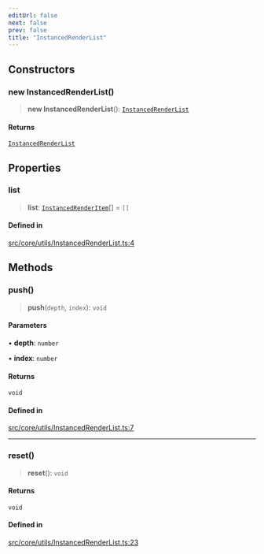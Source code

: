 ```yaml
---
editUrl: false
next: false
prev: false
title: "InstancedRenderList"
---
```


## Constructors

### new InstancedRenderList()

> **new InstancedRenderList**(): [`InstancedRenderList`](/api/classes/instancedrenderlist/)

#### Returns

[`InstancedRenderList`](/api/classes/instancedrenderlist/)

## Properties

### list

> **list**: [`InstancedRenderItem`](/api/type-aliases/instancedrenderitem/)[] = `[]`

#### Defined in

[src/core/utils/InstancedRenderList.ts:4](https://github.com/agargaro/instanced-mesh/blob/ce4f7f0726405524f486e5047c492ee1975f20df/src/core/utils/InstancedRenderList.ts#L4)

## Methods

### push()

> **push**(`depth`, `index`): `void`

#### Parameters

• **depth**: `number`

• **index**: `number`

#### Returns

`void`

#### Defined in

[src/core/utils/InstancedRenderList.ts:7](https://github.com/agargaro/instanced-mesh/blob/ce4f7f0726405524f486e5047c492ee1975f20df/src/core/utils/InstancedRenderList.ts#L7)

***

### reset()

> **reset**(): `void`

#### Returns

`void`

#### Defined in

[src/core/utils/InstancedRenderList.ts:23](https://github.com/agargaro/instanced-mesh/blob/ce4f7f0726405524f486e5047c492ee1975f20df/src/core/utils/InstancedRenderList.ts#L23)
